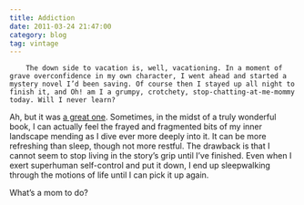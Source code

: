 ```yaml
---
title: Addiction
date: 2011-03-24 21:47:00
category: blog
tag: vintage
---
```

        The down side to vacation is, well, vacationing. In a moment of grave overconfidence in my own character, I went ahead and started a mystery novel I’d been saving. Of course then I stayed up all night to finish it, and Oh! am I a grumpy, crotchety, stop-chatting-at-me-mommy today. Will I never learn?

Ah, but it was [a great one](https://t.umblr.com/redirect?z=http%3A%2F%2Fwww.amazon.com%2Fgp%2Fproduct%2F0312427360%2Fref%3Das_li_qf_sp_asin_il_tl%3Fie%3DUTF8%26tag%3Dsilverpip-20%26linkCode%3Das2%26camp%3D1789%26creative%3D9325%26creativeASIN%3D0312427360&amp;t=YjUwYmUxYmI5ZmJmNWI0ZWNlNWI4ZWJlMjBlYWYxMWUyZjEwNGYyMixldGlJdms4Mg%3D%3D&amp;b=t%3A-FRRJFFsFlqSwS3J4sl53A&amp;p=https%3A%2F%2Fsilverpip-blog.tumblr.com%2Fpost%2F48857081019%2F47244589&amp;m=1&amp;ts=1598221401). Sometimes, in the midst of a truly wonderful book, I can actually feel the frayed and fragmented bits of my inner landscape mending as I dive ever more deeply into it. It can be more refreshing than sleep, though not more restful. The drawback is that I cannot seem to stop living in the story’s grip until I’ve finished. Even when I exert superhuman self-control and put it down, I end up sleepwalking through the motions of life until I can pick it up again.

What’s a mom to do?